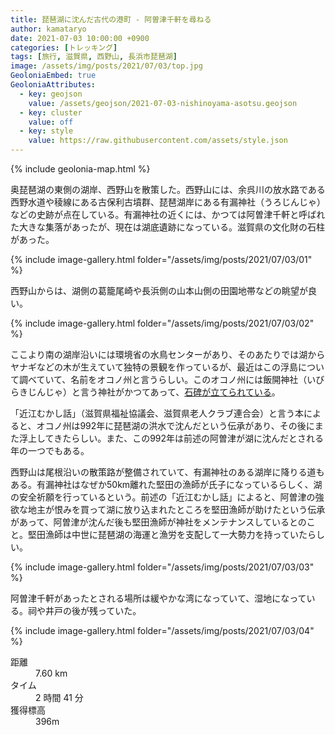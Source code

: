 ```yaml
---
title: 琵琶湖に沈んだ古代の港町 - 阿曽津千軒を尋ねる
author: kamataryo
date: 2021-07-03 10:00:00 +0900
categories: [トレッキング]
tags: [旅行, 滋賀県, 西野山, 長浜市琵琶湖]
image: /assets/img/posts/2021/07/03/top.jpg
GeoloniaEmbed: true
GeoloniaAttributes:
  - key: geojson
    value: /assets/geojson/2021-07-03-nishinoyama-asotsu.geojson
  - key: cluster
    value: off
  - key: style
    value: https://raw.githubusercontent.com/assets/style.json
---
```

{% include geolonia-map.html %}

奥琵琶湖の東側の湖岸、西野山を散策した。西野山には、余呉川の放水路である西野水道や稜線にある古保利古墳群、琵琶湖岸にある有漏神社（うろじんじゃ）などの史跡が点在している。有漏神社の近くには、かつては阿曽津千軒と呼ばれた大きな集落があったが、現在は湖底遺跡になっている。滋賀県の文化財の石柱があった。

{% include image-gallery.html folder="/assets/img/posts/2021/07/03/01" %}

西野山からは、湖側の葛籠尾崎や長浜側の山本山側の田園地帯などの眺望が良い。

{% include image-gallery.html folder="/assets/img/posts/2021/07/03/02" %}

ここより南の湖岸沿いには環境省の水鳥センターがあり、そのあたりでは湖からヤナギなどの木が生えていて独特の景観を作っているが、最近はこの浮島について調べていて、名前をオコノ州と言うらしい。このオコノ州には飯開神社（いびらきじんじゃ）と言う神社がかつてあって、[石碑が立てられている](../kayak-north-biwako-camp/)。


「近江むかし話」（滋賀県福祉協議会、滋賀県老人クラブ連合会）と言う本によると、オコノ州は992年に琵琶湖の洪水で沈んだという伝承があり、その後にまた浮上してきたらしい。また、この992年は前述の阿曽津が湖に沈んだとされる年の一つでもある。

西野山は尾根沿いの散策路が整備されていて、有漏神社のある湖岸に降りる道もある。有漏神社はなぜか50km離れた堅田の漁師が氏子になっているらしく、湖の安全祈願を行っているという。前述の「近江むかし話」によると、阿曽津の強欲な地主が恨みを買って湖に放り込まれたところを堅田漁師が助けたという伝承があって、阿曽津が沈んだ後も堅田漁師が神社をメンテナンスしているとのこと。堅田漁師は中世に琵琶湖の海運と漁労を支配して一大勢力を持っていたらしい。

{% include image-gallery.html folder="/assets/img/posts/2021/07/03/03" %}

阿曽津千軒があったとされる場所は緩やかな湾になっていて、湿地になっている。祠や井戸の後が残っていた。

{% include image-gallery.html folder="/assets/img/posts/2021/07/03/04" %}

<dl>
<dt>距離</dt><dd>7.60 km</dd>
<dt>タイム</dt><dd> 2 時間 41 分</dd>
<dt>獲得標高</dt><dd>396m</dd>
</dl>
